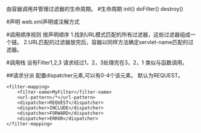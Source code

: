 由容器调用并管理过滤器的生命周期。
#生命周期
init()
doFilter()
destroy()

#声明
web.xml声明或注解方式

#调用顺序规则
按声明顺序
1.找到URL模式匹配的所有过滤器，这些过滤器组成一个链。
2.URL匹配的过滤器放完后，容器以同样方法确定servlet-name匹配的过滤器。


#调用栈
设有Filter1,2,3
请求经过1，2，3处理完在3，2，1
类似与函数调用。

##请求分派
配置dispatcher元素,可以有0-4个该元素。
默认为REQUEST。

```
<filter-mapping>
	<filter-name>MyFilter</filter-name>
	<url-pattern>/*</url-pattern>
	<dispatcher>REQUEST</dispatcher>
	<dispatcher>INCLUDE</dispatcher>
	<dispatcher>FORWARD</dispatcher>
	<dispatcher>ERROR</dispatcher>
</filter-mapping>
```